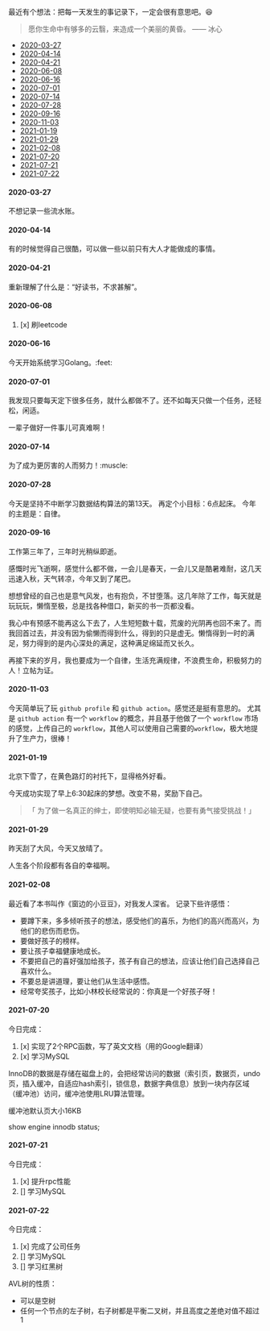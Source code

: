 最近有个想法：把每一天发生的事记录下，一定会很有意思吧。:laughing:

> 愿你生命中有够多的云翳，来造成一个美丽的黄昏。    —— 冰心

* [2020-03-27](#user-content-20200327)
* [2020-04-14](#user-content-20200414)
* [2020-04-21](#user-content-20200421)
* [2020-06-08](#user-content-20200608)
* [2020-06-16](#user-content-20200616)
* [2020-07-01](#user-content-20200701)
* [2020-07-14](#user-content-20200714)
* [2020-07-28](#user-content-20200728)
* [2020-09-16](#user-content-20200916)
* [2020-11-03](#user-content-20201103)
* [2021-01-19](#user-content-20210119)
* [2021-01-29](#user-content-20210129)
* [2021-02-08](#user-content-20210208)
* [2021-07-20](#user-content-20210720)
* [2021-07-21](#user-content-20210721)
* [2021-07-22](#user-content-20210722)

#### 2020-03-27
<span id='20200327'>
不想记录一些流水账。
</span>

#### 2020-04-14
<span id='20200414'>
有的时候觉得自己很酷，可以做一些以前只有大人才能做成的事情。
</span>

#### 2020-04-21
<span id='20200421'>
重新理解了什么是：“好读书，不求甚解”。
</span>

#### 2020-06-08
<span id='20200608'></span>
1. [x] 刷leetcode

#### 2020-06-16
<span id='20200616'>
今天开始系统学习Golang。:feet:
</span>

#### 2020-07-01
<span id='20200701'>
我发现只要每天定下很多任务，就什么都做不了。还不如每天只做一个任务，还轻松，闲适。

一辈子做好一件事儿可真难啊！
</span>

#### 2020-07-14
<span id='20200714'>
为了成为更厉害的人而努力！:muscle:
</span>

#### 2020-07-28
<span id='20200728'>
今天是坚持不中断学习数据结构算法的第13天。
再定个小目标：6点起床。
今年的主题是：自律。
</span>

#### 2020-09-16
<span id='20200916'>
工作第三年了，三年时光稍纵即逝。

感慨时光飞逝啊，感觉什么都不做，一会儿是春天，一会儿又是酷暑难耐，这几天迅速入秋，天气转凉，今年又到了尾巴。

想想曾经的自己也是意气风发，也有抱负，不甘堕落。这几年除了工作，每天就是玩玩玩，懒惰至极，总是找各种借口，新买的书一页都没看。

我心中有预感不能再这么下去了，人生短短数十载，荒废的光阴再也回不来了。而我回首过去，并没有因为偷懒而得到什么，得到的只是虚无。懒惰得到一时的满足，努力得到的是内心深处的满足，这种满足绵延而又长久。

再接下来的岁月，我也要成为一个自律，生活充满规律，不浪费生命，积极努力的人！立帖为证。
</span>

#### 2020-11-03
<span id='20201103'>
</span>

今天简单玩了玩 `github profile` 和 `github action`。感觉还是挺有意思的。
尤其是 `github action` 有一个 `workflow` 的概念，并且基于他做了一个 `workflow` 市场的感觉，上传自己的 `workflow`，其他人可以使用自己需要的`workflow`，极大地提升了生产力，很棒！

#### 2021-01-19
<span id='20210119'>
</span>
北京下雪了，在黄色路灯的衬托下，显得格外好看。

今天成功实现了早上6:30起床的梦想。改变不易，奖励下自己。

>「 为了做一名真正的绅士，即使明知必输无疑，也要有勇气接受挑战！」

#### 2021-01-29
<span id='20210129'>
</span>

昨天刮了大风，今天又放晴了。

人生各个阶段都有各自的幸福啊。

#### 2021-02-08
<span id='20210208'>
</span>

最近看了本书叫作《窗边的小豆豆》，对我发人深省。
记录下些许感悟：
- 要蹲下来，多多倾听孩子的想法，感受他们的喜乐，为他们的高兴而高兴，为他们的悲伤而悲伤。
- 要做好孩子的榜样。
- 要让孩子幸福健康地成长。
- 不要把自己的喜好强加给孩子，孩子有自己的想法，应该让他们自己选择自己喜欢什么。
- 不要总是讲道理，要让他们从生活中感悟。
- 经常夸奖孩子，比如小林校长经常说的：你真是一个好孩子呀！

#### 2021-07-20
<span id='20210720'>
</span>

今日完成：
1. [x] 实现了2个RPC函数，写了英文文档（用的Google翻译）
2. [x] 学习MySQL

InnoDB的数据是存储在磁盘上的，会把经常访问的数据（索引页，数据页，undo页，插入缓冲，自适应hash索引，锁信息，数据字典信息）放到一块内存区域（缓冲池）访问，缓冲池使用LRU算法管理。

缓冲池默认页大小16KB

show engine innodb status;

#### 2021-07-21
<span id='20210721'>
</span>

今日完成：
1. [x] 提升rpc性能
2. [] 学习MySQL

#### 2021-07-22
<span id='20210722'>
</span>

今日完成：
1. [x] 完成了公司任务
2. [] 学习MySQL
3. [] 学习红黑树

AVL树的性质：
- 可以是空树
- 任何一个节点的左子树，右子树都是平衡二叉树，并且高度之差绝对值不超过1

